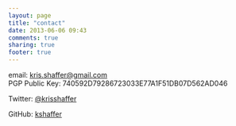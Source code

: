 ```yaml
---
layout: page
title: "contact"
date: 2013-06-06 09:43
comments: true
sharing: true
footer: true
---
```


email: kris.shaffer@gmail.com  
PGP Public Key: 740592D79286723033E77A1F51DB07D562AD046  

Twitter: [@krisshaffer](http://twitter.com/krisshaffer)  

GitHub: [kshaffer](http://github.com/kshaffer)  